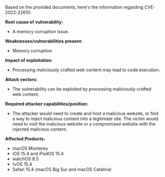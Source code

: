 Based on the provided documents, here's the information regarding CVE-2022-22610:

**Root cause of vulnerability:**
*   A memory corruption issue.

**Weaknesses/vulnerabilities present:**
*   Memory corruption

**Impact of exploitation:**
*   Processing maliciously crafted web content may lead to code execution.

**Attack vectors:**
*   The vulnerability can be exploited by processing maliciously crafted web content.

**Required attacker capabilities/position:**
* The attacker would need to create and host a malicious website, or find a way to inject malicious content into a legitimate site. The victim would need to visit the malicious website or a compromised website with the injected malicious content.

**Affected Products:**
*   macOS Monterey
*   iOS 15.4 and iPadOS 15.4
*   watchOS 8.5
*   tvOS 15.4
*   Safari 15.4 (macOS Big Sur and macOS Catalina)